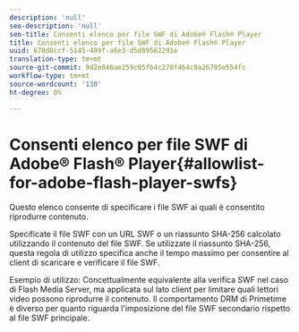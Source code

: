 ```yaml
---
description: 'null'
seo-description: 'null'
seo-title: Consenti elenco per file SWF di Adobe® Flash® Player
title: Consenti elenco per file SWF di Adobe® Flash® Player
uuid: 670d8ccf-5145-499f-a6e3-d5d89562291e
translation-type: tm+mt
source-git-commit: 9d2e046ae259c05fb4c278f464c9a26795e554fc
workflow-type: tm+mt
source-wordcount: '130'
ht-degree: 0%

---
```



# Consenti elenco per file SWF di Adobe® Flash® Player{#allowlist-for-adobe-flash-player-swfs}

Questo elenco consente di specificare i file SWF ai quali è consentito riprodurre contenuto.

Specificate il file SWF con un URL SWF o un riassunto SHA-256 calcolato utilizzando il contenuto del file SWF. Se utilizzate il riassunto SHA-256, questa regola di utilizzo specifica anche il tempo massimo per consentire al client di scaricare e verificare il file SWF.

Esempio di utilizzo: Concettualmente equivalente alla verifica SWF nel caso di Flash Media Server, ma applicata sul lato client per limitare quali lettori video possono riprodurre il contenuto. Il comportamento DRM di Primetime è diverso per quanto riguarda l&#39;imposizione del file SWF secondario rispetto al file SWF principale.
